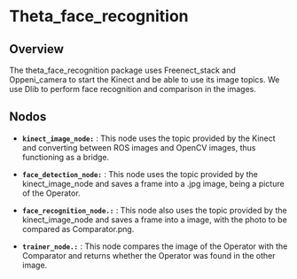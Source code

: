 # Theta_face_recognition 

## Overview
The theta_face_recognition package uses Freenect_stack and Oppeni_camera to start the Kinect and be able to use its image topics. We use Dlib to perform face recognition and comparison in the images.

## Nodos
* **`kinect_image_node:`** : This node uses the topic provided by the Kinect and converting between ROS images and OpenCV images, thus functioning as a bridge.
  
* **`face_detection_node:`** : This node uses the topic provided by the kinect_image_node and saves a frame into a .jpg image, being a picture of the Operator.
  
* **`face_recognition_node.:`** : This node also uses the topic provided by the kinect_image_node and saves a frame into a image, with the photo to be compared as Comparator.png.
  
* **`trainer_node.:`** : This node compares the image of the Operator with the Comparator and returns whether the Operator was found in the other image.
